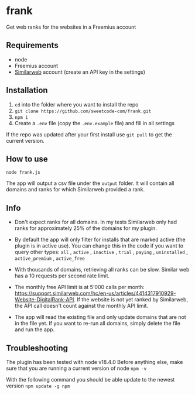 # frank

Get web ranks for the websites in a Freemius account


## Requirements

- node 
- Freemius account
- [Similarweb](https://www.similarweb.com/) account (create an API key in the settings)

## Installation 

1. `cd` into the folder where you want to install the repo
2. `git clone https://github.com/sweetcode-com/frank.git`
3. `npm i`
4. Create a `.env` file (copy the `.env.example` file) and fill in all settings

If the repo was updated after your first install use `git pull` to get the current version.

## How to use

`node frank.js`

The app will output a csv file under the `output` folder. It will contain all domains and ranks for which Similarweb provided a rank.

## Info

- Don't expect ranks for all domains. In my tests Similarweb only had ranks for approximately 25% of the domains for my plugin. 

- By default the app will only filter for installs that are marked active (the plugin is in active use). You can change this in the code if you want to query other types: `all` , `active` , `inactive` , `trial` , `paying` , `uninstalled` , `active_premium` , `active_free`

- With thousands of domains, retrieving all ranks can be slow. Similar web has a 10 requests per second rate limit.

- The monthly free API limit is at 5'000 calls per month: https://support.similarweb.com/hc/en-us/articles/4414317910929-Website-DigitalRank-API. If the website is not yet ranked by Similarweb, the API call doesn't count against the monthly API limit. 

- The app will read the existing file and only update domains that are not in the file yet. 
If you want to re-run all domains, simply delete the file and run the app. 

## Troubleshooting 

The plugin has been tested with node v18.4.0
Before anything else, make sure that you are running a current version of node `npm -v`

With the following command you should be able update to the newest version `npm update -g npm`